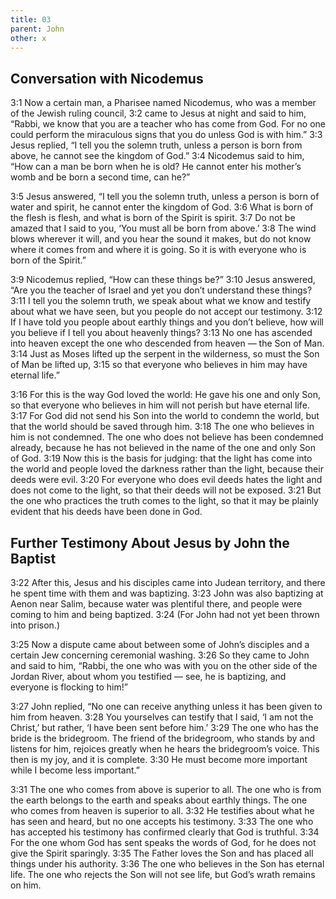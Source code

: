 ```yaml
---
title: 03
parent: John
other: x
---
```


## Conversation with Nicodemus

<a name="3:1">3:1</a> Now a certain man, a Pharisee named Nicodemus, who was a member of the Jewish ruling council, <a name="3:2">3:2</a> came to Jesus at night and said to him, “Rabbi, we know that you are a teacher who has come from God. For no one could perform the miraculous signs that you do unless God is with him.” <a name="3:3">3:3</a> Jesus replied, “I tell you the solemn truth, unless a person is born from above, he cannot see the kingdom of God.” <a name="3:4">3:4</a> Nicodemus said to him, “How can a man be born when he is old? He cannot enter his mother’s womb and be born a second time, can he?”

<a name="3:5">3:5</a> Jesus answered, “I tell you the solemn truth, unless a person is born of water and spirit, he cannot enter the kingdom of God. <a name="3:6">3:6</a> What is born of the flesh is flesh, and what is born of the Spirit is spirit. <a name="3:7">3:7</a> Do not be amazed that I said to you, ‘You must all be born from above.’ <a name="3:8">3:8</a> The wind blows wherever it will, and you hear the sound it makes, but do not know where it comes from and where it is going. So it is with everyone who is born of the Spirit.”

<a name="3:9">3:9</a> Nicodemus replied, “How can these things be?” <a name="3:10">3:10</a> Jesus answered, “Are you the teacher of Israel and yet you don’t understand these things? <a name="3:11">3:11</a> I tell you the solemn truth, we speak about what we know and testify about what we have seen, but you people do not accept our testimony. <a name="3:12">3:12</a> If I have told you people about earthly things and you don’t believe, how will you believe if I tell you about heavenly things? <a name="3:13">3:13</a> No one has ascended into heaven except the one who descended from heaven — the Son of Man. <a name="3:14">3:14</a> Just as Moses lifted up the serpent in the wilderness, so must the Son of Man be lifted up, <a name="3:15">3:15</a> so that everyone who believes in him may have eternal life.”

<a name="3:16">3:16</a> For this is the way God loved the world: He gave his one and only Son, so that everyone who believes in him will not perish but have eternal life. <a name="3:17">3:17</a> For God did not send his Son into the world to condemn the world, but that the world should be saved through him. <a name="3:18">3:18</a> The one who believes in him is not condemned. The one who does not believe has been condemned already, because he has not believed in the name of the one and only Son of God. <a name="3:19">3:19</a> Now this is the basis for judging: that the light has come into the world and people loved the darkness rather than the light, because their deeds were evil. <a name="3:20">3:20</a> For everyone who does evil deeds hates the light and does not come to the light, so that their deeds will not be exposed. <a name="3:21">3:21</a> But the one who practices the truth comes to the light, so that it may be plainly evident that his deeds have been done in God.

## Further Testimony About Jesus by John the Baptist

<a name="3:22">3:22</a> After this, Jesus and his disciples came into Judean territory, and there he spent time with them and was baptizing. <a name="3:23">3:23</a> John was also baptizing at Aenon near Salim, because water was plentiful there, and people were coming to him and being baptized. <a name="3:24">3:24</a> (For John had not yet been thrown into prison.)

<a name="3:25">3:25</a> Now a dispute came about between some of John’s disciples and a certain Jew concerning ceremonial washing. <a name="3:26">3:26</a> So they came to John and said to him, “Rabbi, the one who was with you on the other side of the Jordan River, about whom you testified — see, he is baptizing, and everyone is flocking to him!”

<a name="3:27">3:27</a> John replied, “No one can receive anything unless it has been given to him from heaven. <a name="3:28">3:28</a> You yourselves can testify that I said, ‘I am not the Christ,’ but rather, ‘I have been sent before him.’ <a name="3:29">3:29</a> The one who has the bride is the bridegroom. The friend of the bridegroom, who stands by and listens for him, rejoices greatly when he hears the bridegroom’s voice. This then is my joy, and it is complete. <a name="3:30">3:30</a> He must become more important while I become less important.”

<a name="3:31">3:31</a> The one who comes from above is superior to all. The one who is from the earth belongs to the earth and speaks about earthly things. The one who comes from heaven is superior to all. <a name="3:32">3:32</a> He testifies about what he has seen and heard, but no one accepts his testimony. <a name="3:33">3:33</a> The one who has accepted his testimony has confirmed clearly that God is truthful. <a name="3:34">3:34</a> For the one whom God has sent speaks the words of God, for he does not give the Spirit sparingly. <a name="3:35">3:35</a> The Father loves the Son and has placed all things under his authority. <a name="3:36">3:36</a> The one who believes in the Son has eternal life. The one who rejects the Son will not see life, but God’s wrath remains on him.
